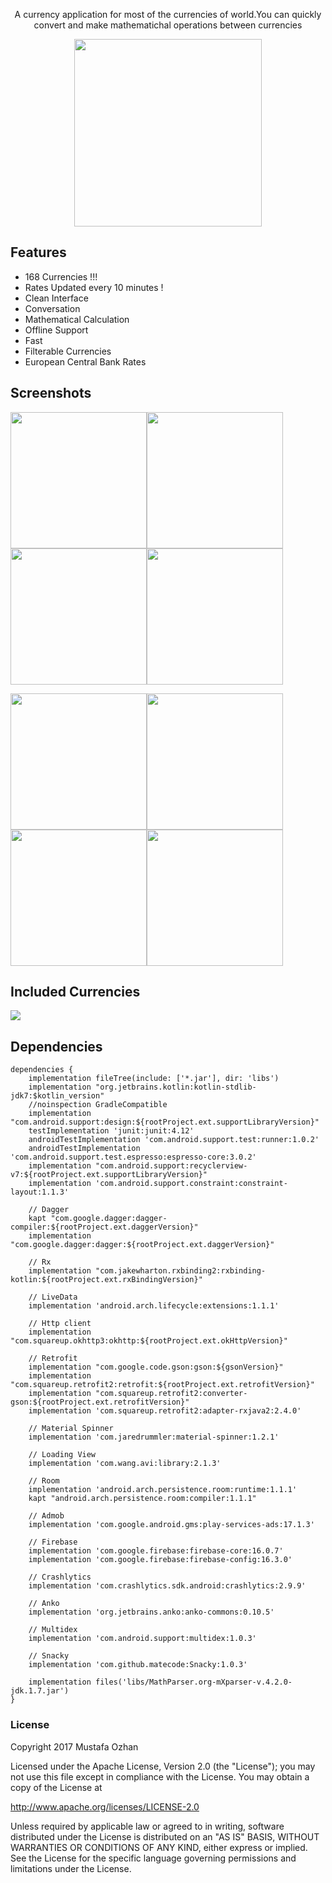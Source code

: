 <p align="center">A currency application for most of the currencies of world.You can quickly convert and make mathematichal operations between currencies</p>
<p align="center"><a href="https://play.google.com/store/apps/details?id=mustafaozhan.github.com.mycurrencies"><img src="https://play.google.com/intl/en_us/badges/images/generic/en_badge_web_generic.png" width="300px"></a></p>
<!---<p align="center"><a href="https://play.google.com/store/apps/details?id=mustafaozhan.github.com.mycurrencies"><img src="https://www.androidpolice.com/wp-content/uploads/2016/03/nexus2cee_apkm2.gif" width="260px"></a></p>--->

## Features 
- 168 Currencies !!!
- Rates Updated every 10 minutes !
- Clean Interface
- Conversation
- Mathematical Calculation
- Offline Support
- Fast
- Filterable Currencies
- European Central Bank Rates

## Screenshots

<img src="https://i.postimg.cc/ZTpknnkt/8.png?dl=1" width="218px"/><img src="https://i.postimg.cc/c0kG5P7j/2.png?dl=1" width="218px"/><img src="https://i.postimg.cc/Ykk746qX/3.png?dl=1" width="218px"/><img src="https://i.postimg.cc/q4vdwpKy/4.png?dl=1" width="218px"/>

<img src="https://i.postimg.cc/fM3Q45Bb/5.png?dl=1" width="218px"/><img src="https://i.postimg.cc/XjkTKP7s/6.png?dl=1" width="218px"/><img src="https://i.postimg.cc/2kDsZYmq/7.png?dl=1" width="218px"/><img src="https://i.postimg.cc/ZZcS6WWJ/1.png?dl=1" width="218px"/>

## Included Currencies

<img src="https://i.postimg.cc/1yLhy6jr/cover.png?dl=1"/>

## Dependencies
```
dependencies {
    implementation fileTree(include: ['*.jar'], dir: 'libs')
    implementation "org.jetbrains.kotlin:kotlin-stdlib-jdk7:$kotlin_version"
    //noinspection GradleCompatible
    implementation "com.android.support:design:${rootProject.ext.supportLibraryVersion}"
    testImplementation 'junit:junit:4.12'
    androidTestImplementation 'com.android.support.test:runner:1.0.2'
    androidTestImplementation 'com.android.support.test.espresso:espresso-core:3.0.2'
    implementation "com.android.support:recyclerview-v7:${rootProject.ext.supportLibraryVersion}"
    implementation 'com.android.support.constraint:constraint-layout:1.1.3'

    // Dagger
    kapt "com.google.dagger:dagger-compiler:${rootProject.ext.daggerVersion}"
    implementation "com.google.dagger:dagger:${rootProject.ext.daggerVersion}"

    // Rx
    implementation "com.jakewharton.rxbinding2:rxbinding-kotlin:${rootProject.ext.rxBindingVersion}"

    // LiveData
    implementation 'android.arch.lifecycle:extensions:1.1.1'

    // Http client
    implementation "com.squareup.okhttp3:okhttp:${rootProject.ext.okHttpVersion}"

    // Retrofit
    implementation "com.google.code.gson:gson:${gsonVersion}"
    implementation "com.squareup.retrofit2:retrofit:${rootProject.ext.retrofitVersion}"
    implementation "com.squareup.retrofit2:converter-gson:${rootProject.ext.retrofitVersion}"
    implementation 'com.squareup.retrofit2:adapter-rxjava2:2.4.0'

    // Material Spinner
    implementation 'com.jaredrummler:material-spinner:1.2.1'

    // Loading View
    implementation 'com.wang.avi:library:2.1.3'

    // Room
    implementation 'android.arch.persistence.room:runtime:1.1.1'
    kapt "android.arch.persistence.room:compiler:1.1.1"

    // Admob
    implementation 'com.google.android.gms:play-services-ads:17.1.3'

    // Firebase
    implementation 'com.google.firebase:firebase-core:16.0.7'
    implementation 'com.google.firebase:firebase-config:16.3.0'

    // Crashlytics
    implementation 'com.crashlytics.sdk.android:crashlytics:2.9.9'

    // Anko
    implementation 'org.jetbrains.anko:anko-commons:0.10.5'

    // Multidex
    implementation 'com.android.support:multidex:1.0.3'

    // Snacky
    implementation 'com.github.matecode:Snacky:1.0.3'

    implementation files('libs/MathParser.org-mXparser-v.4.2.0-jdk.1.7.jar')
}
```

### License
Copyright 2017 Mustafa Ozhan

Licensed under the Apache License, Version 2.0 (the "License"); you may not use this file except in compliance with the License. You may obtain a copy of the License at

http://www.apache.org/licenses/LICENSE-2.0

Unless required by applicable law or agreed to in writing, software distributed under the License is distributed on an "AS IS" BASIS, WITHOUT WARRANTIES OR CONDITIONS OF ANY KIND, either express or implied. See the License for the specific language governing permissions and limitations under the License.
